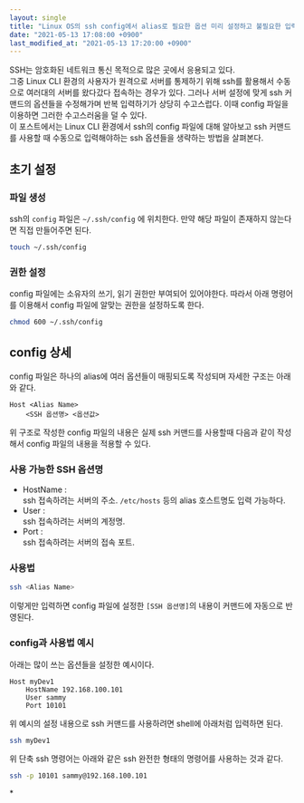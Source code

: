 ```yaml
---
layout: single
title: "Linux OS의 ssh config에서 alias로 필요한 옵션 미리 설정하고 불필요한 입력 줄이기"
date: "2021-05-13 17:08:00 +0900"
last_modified_at: "2021-05-13 17:20:00 +0900"
---
```

SSH는 암호화된 네트워크 통신 목적으로 많은 곳에서 응용되고 있다.<br/>
그중 Linux CLI 환경의 사용자가 원격으로 서버를 통제하기 위해 ssh를 활용해서 수동으로 여러대의 서버를 왔다갔다 접속하는 경우가 있다.
그러나 서버 설정에 맞게 ssh 커맨드의 옵션들을 수정해가며 반복 입력하기가 상당히 수고스럽다.
이때 config 파일을 이용하면 그러한 수고스러움을 덜 수 있다.<br/>
이 포스트에서는 Linux CLI 환경에서 ssh의 config 파일에 대해 알아보고
ssh 커맨드를 사용할 때 수동으로 입력해야하는 ssh 옵션들을 생략하는 방법을 살펴본다.

## 초기 설정

### 파일 생성

ssh의 `config` 파일은 `~/.ssh/config` 에 위치한다.
만약 해당 파일이 존재하지 않는다면 직접 만들어주면 된다.

```bash
touch ~/.ssh/config
```

### 권한 설정

config 파일에는 소유자의 쓰기, 읽기 권한만 부여되어 있어야한다.
따라서 아래 명령어를 이용해서 config 파일에 알맞는 권한을 설정하도록 한다.

```bash
chmod 600 ~/.ssh/config
```

## config 상세

config 파일은 하나의 alias에 여러 옵션들이 매핑되도록 작성되며 자세한 구조는 아래와 같다.

```
Host <Alias Name>
    <SSH 옵션명> <옵션값>
```

위 구조로 작성한 config 파일의 내용은 실제 ssh 커맨드를 사용할때 다음과 같이 작성해서 config 파일의 내용을 적용할 수 있다.

### 사용 가능한 SSH 옵션명

* HostName :<br/>
  ssh 접속하려는 서버의 주소. `/etc/hosts` 등의 alias 호스트명도 입력 가능하다.
* User :<br/>
  ssh 접속하려는 서버의 계정명.
* Port :<br/>
  ssh 접속하려는 서버의 접속 포트.

### 사용법

```bash
ssh <Alias Name>
```

이렇게만 입력하면 config 파일에 설정한 `[SSH 옵션명]`의 내용이 커맨드에 자동으로 반영된다.

### config과 사용법 예시

아래는 많이 쓰는 옵션들을 설정한 예시이다.

```
Host myDev1
    HostName 192.168.100.101
    User sammy
    Port 10101
```

위 예시의 설정 내용으로 ssh 커맨드를 사용하려면 shell에 아래처럼 입력하면 된다.

```bash
ssh myDev1
```

위 단축 ssh 명령어는 아래와 같은 ssh 완전한 형태의 명령어를 사용하는 것과 같다.

```bash
ssh -p 10101 sammy@192.168.100.101
```

<div class="md-reference" markdown=1>
* <https://linuxize.com/post/using-the-ssh-config-file/>
</div>
